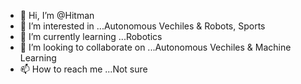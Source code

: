 - 👋 Hi, I’m @Hitman
- 👀 I’m interested in ...Autonomous Vechiles & Robots, Sports
- 🌱 I’m currently learning ...Robotics
- 💞️ I’m looking to collaborate on ...Autonomous Vechiles & Machine Learning
- 📫 How to reach me ...Not sure

<!---
Sahu2711/Sahu2711 is a ✨ special ✨ repository because its `README.md` (this file) appears on your GitHub profile.
You can click the Preview link to take a look at your changes.
--->
